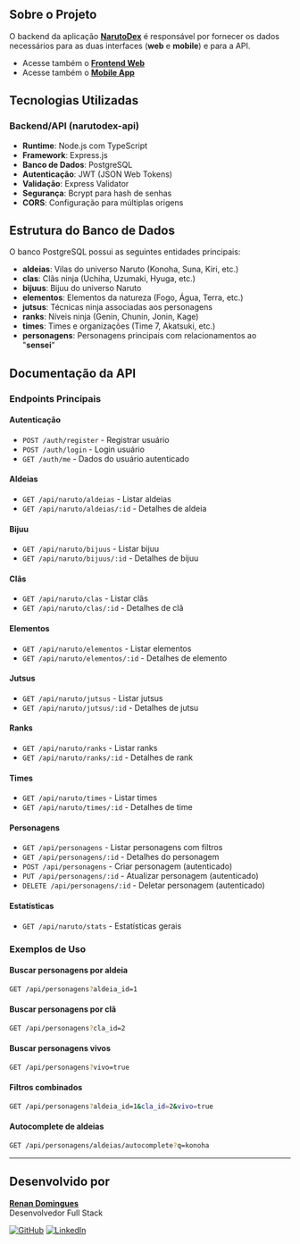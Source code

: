 ## Sobre o Projeto

O backend da aplicação **[NarutoDex](https://github.com/dominguesrenan/narutodexapp)** é responsável por fornecer os dados necessários para as duas interfaces (**web** e **mobile**) e para a API.

- Acesse também o **[Frontend Web](https://github.com/dominguesrenan/narutodex-web)**
- Acesse também o **[Mobile App](https://github.com/dominguesrenan/narutodex-app)**

## Tecnologias Utilizadas

### Backend/API (narutodex-api)
- **Runtime**: Node.js com TypeScript
- **Framework**: Express.js
- **Banco de Dados**: PostgreSQL
- **Autenticação**: JWT (JSON Web Tokens)
- **Validação**: Express Validator
- **Segurança**: Bcrypt para hash de senhas
- **CORS**: Configuração para múltiplas origens

## Estrutura do Banco de Dados

O banco PostgreSQL possui as seguintes entidades principais:

- **aldeias**: Vilas do universo Naruto (Konoha, Suna, Kiri, etc.)
- **clas**: Clãs ninja (Uchiha, Uzumaki, Hyuga, etc.)
- **bijuus**: Bijuu do universo Naruto
- **elementos**: Elementos da natureza (Fogo, Água, Terra, etc.)
- **jutsus**: Técnicas ninja associadas aos personagens
- **ranks**: Níveis ninja (Genin, Chunin, Jonin, Kage)
- **times**: Times e organizações (Time 7, Akatsuki, etc.)
- **personagens**: Personagens principais com relacionamentos ao "**sensei**"

## Documentação da API

### Endpoints Principais

#### Autenticação
- `POST /auth/register` - Registrar usuário
- `POST /auth/login` - Login usuário
- `GET /auth/me` - Dados do usuário autenticado

#### Aldeias

- `GET /api/naruto/aldeias` - Listar aldeias
- `GET /api/naruto/aldeias/:id` - Detalhes de aldeia

#### Bijuu

- `GET /api/naruto/bijuus` - Listar bijuu
- `GET /api/naruto/bijuus/:id` - Detalhes de bijuu

#### Clãs

- `GET /api/naruto/clas` - Listar clãs
- `GET /api/naruto/clas/:id` - Detalhes de clã

#### Elementos

- `GET /api/naruto/elementos` - Listar elementos
- `GET /api/naruto/elementos/:id` - Detalhes de elemento

#### Jutsus

- `GET /api/naruto/jutsus` - Listar jutsus
- `GET /api/naruto/jutsus/:id` - Detalhes de jutsu

#### Ranks

- `GET /api/naruto/ranks` - Listar ranks
- `GET /api/naruto/ranks/:id` - Detalhes de rank

#### Times

- `GET /api/naruto/times` - Listar times
- `GET /api/naruto/times/:id` - Detalhes de time

#### Personagens
- `GET /api/personagens` - Listar personagens com filtros
- `GET /api/personagens/:id` - Detalhes do personagem
- `POST /api/personagens` - Criar personagem (autenticado)
- `PUT /api/personagens/:id` - Atualizar personagem (autenticado)
- `DELETE /api/personagens/:id` - Deletar personagem (autenticado)

#### Estatísticas

- `GET /api/naruto/stats` - Estatísticas gerais


### Exemplos de Uso

#### Buscar personagens por aldeia

```bash
GET /api/personagens?aldeia_id=1
```

#### Buscar personagens por clã

```bash
GET /api/personagens?cla_id=2
```

#### Buscar personagens vivos

```bash
GET /api/personagens?vivo=true
```

#### Filtros combinados

```bash
GET /api/personagens?aldeia_id=1&cla_id=2&vivo=true
```

#### Autocomplete de aldeias

```bash
GET /api/personagens/aldeias/autocomplete?q=konoha
```

---

## Desenvolvido por

[**Renan Domingues**](https://www.linkedin.com/in/renan-domingues-4808b2172/)  
Desenvolvedor Full Stack

[![GitHub](https://img.shields.io/badge/-renandomingues-181717?style=flat-square&logo=github&logoColor=white&link=https://github.com/dominguesrenan)](https://github.com/dominguesrenan) [![LinkedIn](https://img.shields.io/badge/-Renan%20Domingues-blue?style=flat-square&logo=Linkedin&logoColor=white&link=https://www.linkedin.com/in/renan-domingues-4808b2172/)](https://www.linkedin.com/in/renan-domingues-4808b2172/)